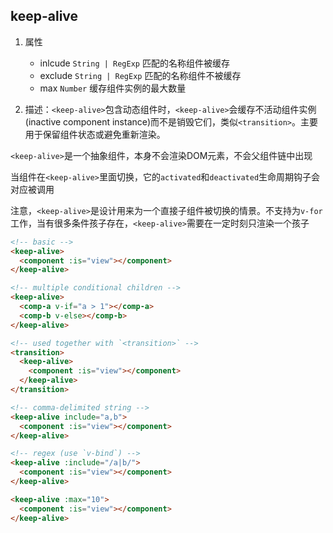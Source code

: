 
## keep-alive
1. 属性
    * inlcude `String | RegExp` 匹配的名称组件被缓存
    * exclude `String | RegExp` 匹配的名称组件不被缓存
    * max `Number` 缓存组件实例的最大数量

2. 描述：`<keep-alive>`包含动态组件时，`<keep-alive>`会缓存不活动组件实例(inactive component instance)而不是销毁它们，类似`<transition>`。主要用于保留组件状态或避免重新渲染。

`<keep-alive>`是一个抽象组件，本身不会渲染DOM元素，不会父组件链中出现

当组件在`<keep-alive>`里面切换，它的`activated`和`deactivated`生命周期钩子会对应被调用

注意，`<keep-alive>`是设计用来为一个直接子组件被切换的情景。不支持为`v-for`工作，当有很多条件孩子存在，`<keep-alive>`需要在一定时刻只渲染一个孩子

```html
<!-- basic -->
<keep-alive>
  <component :is="view"></component>
</keep-alive>

<!-- multiple conditional children -->
<keep-alive>
  <comp-a v-if="a > 1"></comp-a>
  <comp-b v-else></comp-b>
</keep-alive>

<!-- used together with `<transition>` -->
<transition>
  <keep-alive>
    <component :is="view"></component>
  </keep-alive>
</transition>

<!-- comma-delimited string -->
<keep-alive include="a,b">
  <component :is="view"></component>
</keep-alive>

<!-- regex (use `v-bind`) -->
<keep-alive :include="/a|b/">
  <component :is="view"></component>
</keep-alive>

<keep-alive :max="10">
  <component :is="view"></component>
</keep-alive>
```